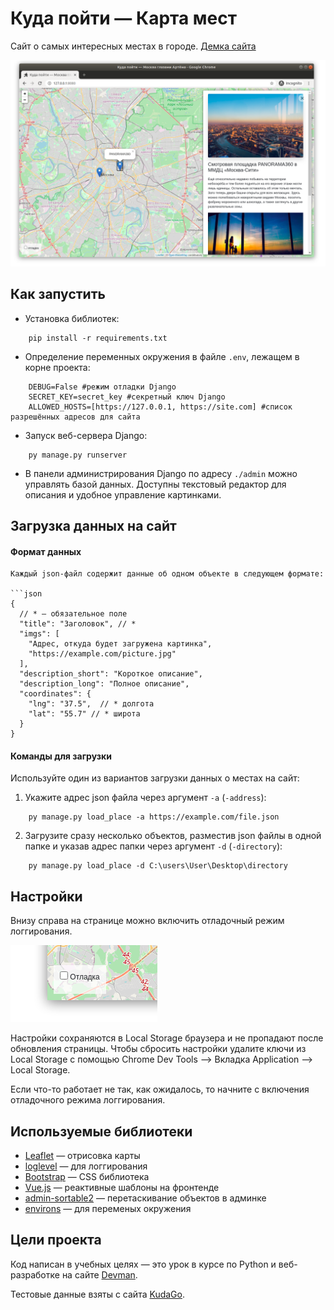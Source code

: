 # Куда пойти — Карта мест

Cайт о самых интересных местах в городе. [Демка сайта](http://parampamk.pythonanywhere.com/)

![&#x41A;&#x443;&#x434;&#x430; &#x43F;&#x43E;&#x439;&#x442;&#x438;](/site.png)

## Как запустить

* Установка библиотек:
```commandline
    pip install -r requirements.txt
```
* Определение переменных окружения в файле `.env`, лежащем в корне проекта:
```dotenv
    DEBUG=False #режим отладки Django
    SECRET_KEY=secret_key #секретный ключ Django
    ALLOWED_HOSTS=[https://127.0.0.1, https://site.com] #список разрешённых адресов для сайта
```
* Запуск веб-сервера Django:
```commandline
    py manage.py runserver
```
* В панели администрирования Django по адресу `./admin` можно управлять базой данных.
Доступны текстовый редактор для описания и удобное управление картинками.

## Загрузка данных на сайт
#### Формат данных
```
Каждый json-файл содержит данные об одном объекте в следующем формате:

```json
{
  // * – обязательное поле
  "title": "Заголовок", // *
  "imgs": [
    "Адрес, откуда будет загружена картинка",
    "https://example.com/picture.jpg"
  ],
  "description_short": "Короткое описание",
  "description_long": "Полное описание",
  "coordinates": {
    "lng": "37.5",  // * долгота
    "lat": "55.7" // * широта
  }
}
```
#### Команды для загрузки
Используйте один из вариантов загрузки данных о местах на сайт:
1) Укажите адрес json файла через аргумент `-a` (`-address`):
```commandline
    py manage.py load_place -a https://example.com/file.json
```
2) Загрузите сразу несколько объектов, разместив json файлы в одной папке 
и указав адрес папки через аргумент `-d` (`-directory`):
```commandline
    py manage.py load_place -d C:\users\User\Desktop\directory
```
## Настройки

Внизу справа на странице можно включить отладочный режим логгирования.

![debug mode](/debug-option.png)

Настройки сохраняются в Local Storage браузера и не пропадают после обновления страницы. Чтобы сбросить настройки удалите ключи из Local Storage с помощью Chrome Dev Tools —&gt; Вкладка Application —&gt; Local Storage.

Если что-то работает не так, как ожидалось, то начните с включения отладочного режима логгирования.

<a href="#" id="data-sources"></a>

## Используемые библиотеки

* [Leaflet](https://leafletjs.com/) — отрисовка карты
* [loglevel](https://www.npmjs.com/package/loglevel) — для логгирования
* [Bootstrap](https://getbootstrap.com/) — CSS библиотека
* [Vue.js](https://ru.vuejs.org/) — реактивные шаблоны на фронтенде
* [admin-sortable2](https://django-admin-sortable2.readthedocs.io/en/latest/) — перетаскивание объектов в админке
* [environs](https://pypi.org/project/environs/#usage-with-django) — для переменых окружения

## Цели проекта

Код написан в учебных целях — это урок в курсе по Python и веб-разработке на сайте [Devman](https://dvmn.org).

Тестовые данные взяты с сайта [KudaGo](https://kudago.com).

